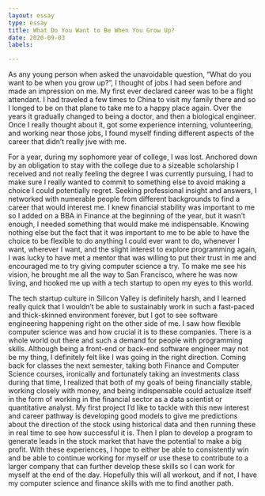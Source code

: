 ```yaml
---
layout: essay
type: essay
title: What Do You Want to Be When You Grow Up?
date: 2020-09-03
labels:

---
```


As any young person when asked the unavoidable question, “What do you want to be when you grow up?”, I thought of jobs I had seen before and made an impression on me. My first ever declared career was to be a flight attendant. I had traveled a few times to China to visit my family there and so I longed to be on that plane to take me to a happy place again. Over the years it gradually changed to being a doctor, and then a biological engineer. Once I really thought about it, got some experience interning, volunteering, and working near those jobs, I found myself finding different aspects of the career that didn’t really jive with me. 

For a year, during my sophomore year of college, I was lost. Anchored down by an obligation to stay with the college due to a sizeable scholarship I received and not really feeling the degree I was currently pursuing, I had to make sure I really wanted to commit to something else to avoid making a choice I could potentially regret. Seeking professional insight and answers, I networked with numerable people from different backgrounds to find a career that would interest me. I knew financial stability was important to me so I added on a BBA in Finance at the beginning of the year, but it wasn’t enough, I needed something that would make me indispensable. Knowing nothing else but the fact that it was important to me to be able to have the choice to be flexible to do anything I could ever want to do, whenever I want, wherever I want, and the slight interest to explore programming again, I was lucky to have met a mentor that was willing to put their trust in me and encouraged me to try giving computer science a try. To make me see his vision, he brought me all the way to San Francisco, where he was now living, and hooked me up with a tech startup to open my eyes to this world. 

The tech startup culture in Silicon Valley is definitely harsh, and I learned really quick that I wouldn’t be able to sustainably work in such a fast-paced and thick-skinned environment forever, but I got to see software engineering happening right on the other side of me. I saw how flexible computer science was and how crucial it is to these companies. There is a whole world out there and such a demand for people with programming skills. Although being a front-end or back-end software engineer may not be my thing, I definitely felt like I was going in the right direction. Coming back for classes the next semester, taking both Finance and Computer Science courses, ironically and fortunately taking an investments class during that time, I realized that both of my goals of being financially stable, working closely with money, and being indispensable could actualize itself in the form of working in the financial sector as a data scientist or quantitative analyst. My first project I’d like to tackle with this new interest and career pathway is developing good models to give me predictions about the direction of the stock using historical data and then running these in real time to see how successful it is. Then I plan to develop a program to generate leads in the stock market that have the potential to make a big profit. With these experiences, I hope to either be able to consistently win and be able to continue working for myself or use these to contribute to a larger company that can further develop these skills so I can work for myself at the end of the day. Hopefully this will all workout, and if not, I have my computer science and finance skills with me to find another path.
